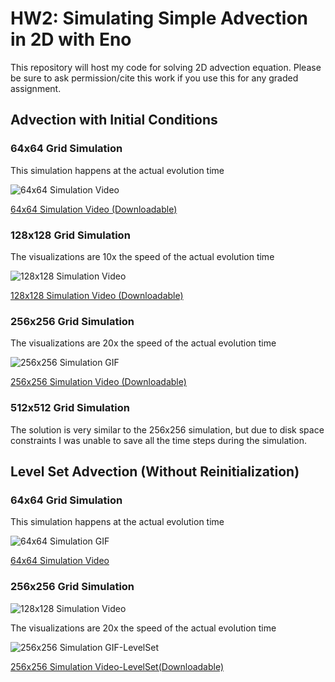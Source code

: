 # HW2: Simulating Simple Advection in 2D with Eno
This repository will host my code for solving 2D advection equation. Please be sure to ask permission/cite this work if you use this for any graded assignment. 

## Advection with Initial Conditions

### 64x64 Grid Simulation
This simulation happens at the actual evolution time

![64x64 Simulation Video](https://media.giphy.com/media/G1sAoEurj3sf5SrxHY/giphy.gif)

[64x64 Simulation Video (Downloadable)](https://ucmerced.box.com/s/eomj354gtqs8in7whe8est2f3dgb72hl)


### 128x128 Grid Simulation
The visualizations are 10x the speed of the actual evolution time


![128x128 Simulation Video](https://media.giphy.com/media/nVzPMWdtvl1AdOethD/giphy.gif)


[128x128 Simulation Video (Downloadable)](https://ucmerced.box.com/s/846hn9iwtn86ja927aaqfbjbvaze0p9k)

### 256x256 Grid Simulation
The visualizations are 20x the speed of the actual evolution time

![256x256 Simulation GIF](https://media.giphy.com/media/508XKw7hdg8PoZBina/giphy.gif)


[256x256 Simulation Video (Downloadable)](https://ucmerced.box.com/s/1owuwyjvh3hvecy5mlfuq8w2wbpwgy18)


### 512x512 Grid Simulation

The solution is very similar to the 256x256 simulation, but due to disk space constraints I was unable to save all the time steps during the simulation.

## Level Set Advection (Without Reinitialization)

### 64x64 Grid Simulation
This simulation happens at the actual evolution time

![64x64 Simulation GIF](https://media.giphy.com/media/4Vy2ZLO3l9F5oxgOlh/giphy.gif)

[64x64 Simulation Video](https://ucmerced.box.com/s/vgogy62uklu5raxtgw58rogsjq14xxm6)


### 256x256 Grid Simulation

![128x128 Simulation Video](https://media.giphy.com/media/4Vy2ZLO3l9F5oxgOlh/giphy.gif)

The visualizations are 20x the speed of the actual evolution time

![256x256 Simulation GIF-LevelSet](https://media.giphy.com/media/4Vy2ZLO3l9F5oxgOlh/giphy.gif)

[256x256 Simulation Video-LevelSet(Downloadable)](https://ucmerced.box.com/s/vgogy62uklu5raxtgw58rogsjq14xxm6)

